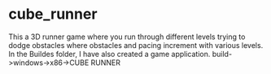 # cube_runner
This a 3D runner game where you run through different levels trying to dodge obstacles where obstacles and pacing increment with various levels.
In the Buildes folder, I have also created a game application.
build->windows->x86->CUBE RUNNER

